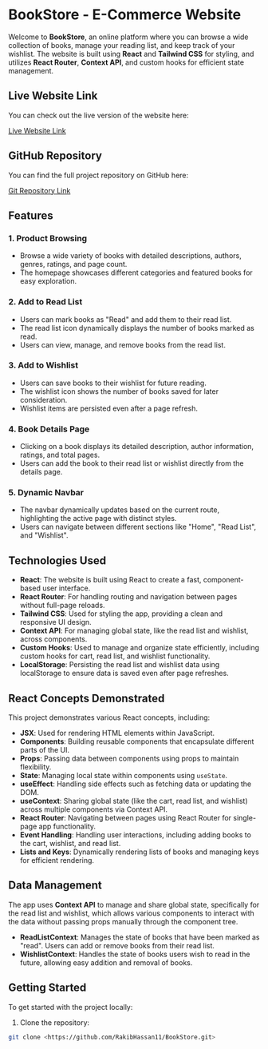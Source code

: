 # BookStore - E-Commerce Website

Welcome to **BookStore**, an online platform where you can browse a wide collection of books, manage your reading list, and keep track of your wishlist. The website is built using **React** and **Tailwind CSS** for styling, and utilizes **React Router**, **Context API**, and custom hooks for efficient state management.

## Live Website Link

You can check out the live version of the website here:

[Live Website Link](#)

## GitHub Repository

You can find the full project repository on GitHub here:

[Git Repository Link](https://github.com/RakibHassan11/BookStore.git)

## Features

### 1. **Product Browsing**
- Browse a wide variety of books with detailed descriptions, authors, genres, ratings, and page count.
- The homepage showcases different categories and featured books for easy exploration.

### 2. **Add to Read List**
- Users can mark books as "Read" and add them to their read list.
- The read list icon dynamically displays the number of books marked as read.
- Users can view, manage, and remove books from the read list.

### 3. **Add to Wishlist**
- Users can save books to their wishlist for future reading.
- The wishlist icon shows the number of books saved for later consideration.
- Wishlist items are persisted even after a page refresh.

### 4. **Book Details Page**
- Clicking on a book displays its detailed description, author information, ratings, and total pages.
- Users can add the book to their read list or wishlist directly from the details page.

### 5. **Dynamic Navbar**
- The navbar dynamically updates based on the current route, highlighting the active page with distinct styles.
- Users can navigate between different sections like "Home", "Read List", and "Wishlist".

## Technologies Used

- **React**: The website is built using React to create a fast, component-based user interface.
- **React Router**: For handling routing and navigation between pages without full-page reloads.
- **Tailwind CSS**: Used for styling the app, providing a clean and responsive UI design.
- **Context API**: For managing global state, like the read list and wishlist, across components.
- **Custom Hooks**: Used to manage and organize state efficiently, including custom hooks for cart, read list, and wishlist functionality.
- **LocalStorage**: Persisting the read list and wishlist data using localStorage to ensure data is saved even after page refreshes.

## React Concepts Demonstrated

This project demonstrates various React concepts, including:

- **JSX**: Used for rendering HTML elements within JavaScript.
- **Components**: Building reusable components that encapsulate different parts of the UI.
- **Props**: Passing data between components using props to maintain flexibility.
- **State**: Managing local state within components using `useState`.
- **useEffect**: Handling side effects such as fetching data or updating the DOM.
- **useContext**: Sharing global state (like the cart, read list, and wishlist) across multiple components via Context API.
- **React Router**: Navigating between pages using React Router for single-page app functionality.
- **Event Handling**: Handling user interactions, including adding books to the cart, wishlist, and read list.
- **Lists and Keys**: Dynamically rendering lists of books and managing keys for efficient rendering.

## Data Management

The app uses **Context API** to manage and share global state, specifically for the read list and wishlist, which allows various components to interact with the data without passing props manually through the component tree.

- **ReadListContext**: Manages the state of books that have been marked as "read". Users can add or remove books from their read list.
- **WishlistContext**: Handles the state of books users wish to read in the future, allowing easy addition and removal of books.

## Getting Started

To get started with the project locally:

1. Clone the repository:

```bash
git clone <https://github.com/RakibHassan11/BookStore.git>
